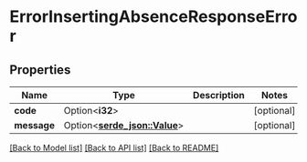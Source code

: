 # ErrorInsertingAbsenceResponseError

## Properties

Name | Type | Description | Notes
------------ | ------------- | ------------- | -------------
**code** | Option<**i32**> |  | [optional]
**message** | Option<[**serde_json::Value**](.md)> |  | [optional]

[[Back to Model list]](../README.md#documentation-for-models) [[Back to API list]](../README.md#documentation-for-api-endpoints) [[Back to README]](../README.md)


